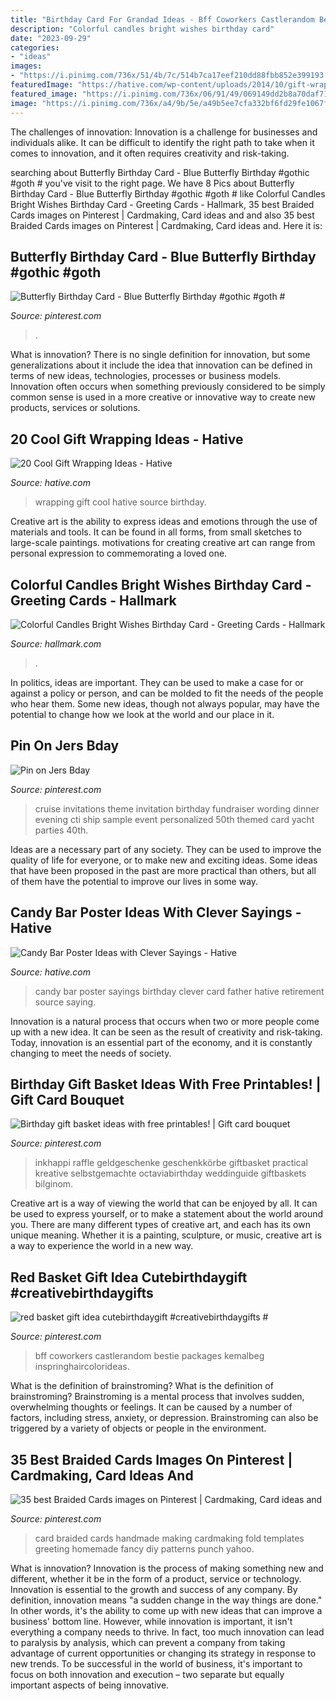 ```yaml
---
title: "Birthday Card For Grandad Ideas - Bff Coworkers Castlerandom Bestie Packages Kemalbeg Inspringhaircolorideas"
description: "Colorful candles bright wishes birthday card"
date: "2023-09-29"
categories:
- "ideas"
images:
- "https://i.pinimg.com/736x/51/4b/7c/514b7ca17eef210dd88fbb852e399193.jpg"
featuredImage: "https://hative.com/wp-content/uploads/2014/10/gift-wrapping-ideas/4-cool-gift-wrapping-ideas.jpg"
featured_image: "https://i.pinimg.com/736x/06/91/49/069149dd2b8a70daf71a32cf539ef81e.jpg"
image: "https://i.pinimg.com/736x/a4/9b/5e/a49b5ee7cfa332bf6fd29fe1067fc00e.jpg"
---
```



The challenges of innovation:
Innovation is a challenge for businesses and individuals alike. It can be difficult to identify the right path to take when it comes to innovation, and it often requires creativity and risk-taking.

	

		
searching about Butterfly Birthday Card - Blue Butterfly Birthday #gothic #goth # you've visit to the right page. We have 8 Pics about Butterfly Birthday Card - Blue Butterfly Birthday #gothic #goth # like Colorful Candles Bright Wishes Birthday Card - Greeting Cards - Hallmark, 35 best Braided Cards images on Pinterest | Cardmaking, Card ideas and and also 35 best Braided Cards images on Pinterest | Cardmaking, Card ideas and. Here it is:
		
    
## Butterfly Birthday Card - Blue Butterfly Birthday #gothic #goth #

<img loading=lazy src="https://i.pinimg.com/736x/06/91/49/069149dd2b8a70daf71a32cf539ef81e.jpg" onerror="this.onerror=null;this.src='https://tse2.mm.bing.net/th?id=OIP.gGGwu9k6PB9Qu_kHRcf5mgAAAA&amp;pid=15.1';" alt="Butterfly Birthday Card - Blue Butterfly Birthday #gothic #goth #">

_Source: pinterest.com_

>. 

	

What is innovation?
There is no single definition for innovation, but some generalizations about it include the idea that innovation can be defined in terms of new ideas, technologies, processes or business models. Innovation often occurs when something previously considered to be simply common sense is used in a more creative or innovative way to create new products, services or solutions.

    
## 20 Cool Gift Wrapping Ideas - Hative

<img loading=lazy src="https://hative.com/wp-content/uploads/2014/10/gift-wrapping-ideas/4-cool-gift-wrapping-ideas.jpg" onerror="this.onerror=null;this.src='https://tse4.mm.bing.net/th?id=OIP.DM290G5GGwFg2ZJmXLjxnAHaLH&amp;pid=15.1';" alt="20 Cool Gift Wrapping Ideas - Hative">

_Source: hative.com_

>wrapping gift cool hative source birthday. 

	

Creative art is the ability to express ideas and emotions through the use of materials and tools. It can be found in all forms, from small sketches to large-scale paintings. motivations for creating creative art can range from personal expression to commemorating a loved one.

    
## Colorful Candles Bright Wishes Birthday Card - Greeting Cards - Hallmark

<img loading=lazy src="https://www.hallmark.com/dw/image/v2/AALB_PRD/on/demandware.static/-/Sites-hallmark-master/default/dwef45432f/images/finished-goods/Colorful-Candles-Bright-Wishes-Birthday-Card-root-239LGH1048_PV.1.LGH1048.jpg_Source_Image.jpg" onerror="this.onerror=null;this.src='https://tse3.mm.bing.net/th?id=OIP.CqsCKkdIfnrVJP-Kmo0kkgHaKz&amp;pid=15.1';" alt="Colorful Candles Bright Wishes Birthday Card - Greeting Cards - Hallmark">

_Source: hallmark.com_

>. 

	

In politics, ideas are important. They can be used to make a case for or against a policy or person, and can be molded to fit the needs of the people who hear them. Some new ideas, though not always popular, may have the potential to change how we look at the world and our place in it.

    
## Pin On Jers Bday

<img loading=lazy src="https://i.pinimg.com/736x/75/cb/e8/75cbe8e4c1155fe4342f1093560ee10a--fundraiser-event-cruise-party.jpg" onerror="this.onerror=null;this.src='https://tse2.mm.bing.net/th?id=OIP.vy5u_P1WkSsrOgl0sLcooQHaKX&amp;pid=15.1';" alt="Pin on Jers Bday">

_Source: pinterest.com_

>cruise invitations theme invitation birthday fundraiser wording dinner evening cti ship sample event personalized 50th themed card yacht parties 40th. 

	

Ideas are a necessary part of any society. They can be used to improve the quality of life for everyone, or to make new and exciting ideas. Some ideas that have been proposed in the past are more practical than others, but all of them have the potential to improve our lives in some way.

    
## Candy Bar Poster Ideas With Clever Sayings - Hative

<img loading=lazy src="https://hative.com/wp-content/uploads/2015/01/candy-bar-sayings/12-candy-bar-saying-ideas.jpg" onerror="this.onerror=null;this.src='https://tse2.mm.bing.net/th?id=OIP.xXtAGYzQS3vZBkdTWtcs0wHaJ4&amp;pid=15.1';" alt="Candy Bar Poster Ideas with Clever Sayings - Hative">

_Source: hative.com_

>candy bar poster sayings birthday clever card father hative retirement source saying. 

	

Innovation is a natural process that occurs when two or more people come up with a new idea. It can be seen as the result of creativity and risk-taking. Today, innovation is an essential part of the economy, and it is constantly changing to meet the needs of society.

    
## Birthday Gift Basket Ideas With Free Printables! | Gift Card Bouquet

<img loading=lazy src="https://i.pinimg.com/736x/80/b6/dc/80b6dc90b25bf272c2258611af9a6ed2.jpg" onerror="this.onerror=null;this.src='https://tse4.mm.bing.net/th?id=OIP.gjk2_91Dr0NqtkLBc8prOgHaLn&amp;pid=15.1';" alt="Birthday gift basket ideas with free printables! | Gift card bouquet">

_Source: pinterest.com_

>inkhappi raffle geldgeschenke geschenkkörbe giftbasket practical kreative selbstgemachte octaviabirthday weddinguide giftbaskets bilginom. 

	

Creative art is a way of viewing the world that can be enjoyed by all. It can be used to express yourself, or to make a statement about the world around you. There are many different types of creative art, and each has its own unique meaning. Whether it is a painting, sculpture, or music, creative art is a way to experience the world in a new way.

    
## Red Basket Gift Idea Cutebirthdaygift #creativebirthdaygifts #

<img loading=lazy src="https://i.pinimg.com/736x/a4/9b/5e/a49b5ee7cfa332bf6fd29fe1067fc00e.jpg" onerror="this.onerror=null;this.src='https://tse1.mm.bing.net/th?id=OIP.evkD5Yha5u5MpXW4szoYBAHaJ3&amp;pid=15.1';" alt="red basket gift idea cutebirthdaygift #creativebirthdaygifts #">

_Source: pinterest.com_

>bff coworkers castlerandom bestie packages kemalbeg inspringhaircolorideas. 

	

What is the definition of brainstroming?
What is the definition of brainstroming? Brainstroming is a mental process that involves sudden, overwhelming thoughts or feelings. It can be caused by a number of factors, including stress, anxiety, or depression. Brainstroming can also be triggered by a variety of objects or people in the environment.

    
## 35 Best Braided Cards Images On Pinterest | Cardmaking, Card Ideas And

<img loading=lazy src="https://i.pinimg.com/736x/51/4b/7c/514b7ca17eef210dd88fbb852e399193.jpg" onerror="this.onerror=null;this.src='https://tse1.mm.bing.net/th?id=OIP.TR-x5UbMfDvd8KPzbh7ABgHaJ3&amp;pid=15.1';" alt="35 best Braided Cards images on Pinterest | Cardmaking, Card ideas and">

_Source: pinterest.com_

>card braided cards handmade making cardmaking fold templates greeting homemade fancy diy patterns punch yahoo. 

	

What is innovation?
Innovation is the process of making something new and different, whether it be in the form of a product, service or technology. Innovation is essential to the growth and success of any company. By definition, innovation means "a sudden change in the way things are done." In other words, it's the ability to come up with new ideas that can improve a business' bottom line.
However, while innovation is important, it isn't everything a company needs to thrive. In fact, too much innovation can lead to paralysis by analysis, which can prevent a company from taking advantage of current opportunities or changing its strategy in response to new trends. To be successful in the world of business, it's important to focus on both innovation and execution – two separate but equally important aspects of being innovative.

